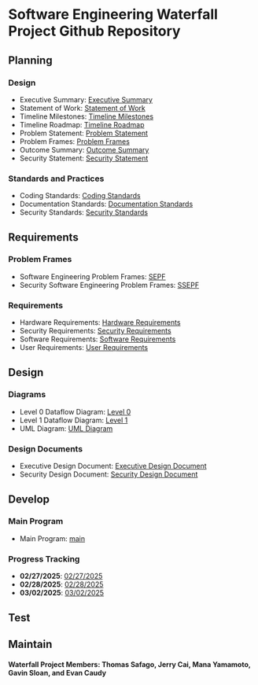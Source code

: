 # Software Engineering Waterfall Project Github Repository

## Planning
### Design
- Executive Summary: [Executive Summary](https://github.com/kiffit/Jobsearch_Web_Scraper/blob/main/Planning%20Phase/Executive%20Summary.md)
- Statement of Work: [Statement of Work](https://github.com/kiffit/Jobsearch_Web_Scraper/blob/main/Planning%20Phase/Statement%20of%20Work.md)
- Timeline Milestones: [Timeline Milestones](https://github.com/kiffit/Jobsearch_Web_Scraper/blob/main/Planning%20Phase/Timeline/Timeline%20Milestones.png)
- Timeline Roadmap: [Timeline Roadmap](https://github.com/kiffit/Jobsearch_Web_Scraper/blob/main/Planning%20Phase/Timeline/Timeline%20Roadmap.png)
- Problem Statement: [Problem Statement](https://github.com/kiffit/Jobsearch_Web_Scraper/blob/main/Planning%20Phase/Problem%20Statement.md)
- Problem Frames: [Problem Frames](https://github.com/kiffit/Jobsearch_Web_Scraper/blob/main/Planning%20Phase/Problem%20Frames.md)
- Outcome Summary: [Outcome Summary](https://github.com/kiffit/Jobsearch_Web_Scraper/blob/main/Planning%20Phase/Outcome%20Summary.md)
- Security Statement: [Security Statement](https://github.com/kiffit/Jobsearch_Web_Scraper/blob/main/Planning%20Phase/Security%20Statement.md)
### Standards and Practices
- Coding Standards: [Coding Standards](https://github.com/kiffit/Jobsearch_Web_Scraper/blob/main/Planning%20Phase/Standards%20and%20Practices/Coding%20Standards.md)
- Documentation Standards: [Documentation Standards](https://github.com/kiffit/Jobsearch_Web_Scraper/blob/main/Planning%20Phase/Standards%20and%20Practices/Documentation%20Standards.md)
- Security Standards: [Security Standards](https://github.com/kiffit/Jobsearch_Web_Scraper/blob/main/Planning%20Phase/Standards%20and%20Practices/Security%20Standards.md)

## Requirements
### Problem Frames
- Software Engineering Problem Frames: [SEPF](https://github.com/kiffit/Jobsearch_Web_Scraper/blob/main/Requirement%20Phase/Problem%20Frames/Software%20Engineering%20Problem%20Frame.png)
- Security Software Engineering Problem Frames: [SSEPF](https://github.com/kiffit/Jobsearch_Web_Scraper/blob/main/Requirement%20Phase/Problem%20Frames/Security%20Software%20Engineering%20Problem%20Frames.png)
### Requirements
- Hardware Requirements: [Hardware Requirements](https://github.com/kiffit/Jobsearch_Web_Scraper/blob/main/Requirement%20Phase/Requirements/Hardware%20Requirements.md)
- Security Requirements: [Security Requirements](https://github.com/kiffit/Jobsearch_Web_Scraper/blob/main/Requirement%20Phase/Requirements/Security%20Requirements.md)
- Software Requirements: [Software Requirements](https://github.com/kiffit/Jobsearch_Web_Scraper/blob/main/Requirement%20Phase/Requirements/Software%20Requirements.md)
- User Requirements: [User Requirements](https://github.com/kiffit/Jobsearch_Web_Scraper/blob/main/Requirement%20Phase/Requirements/User%20Requirements.md)

## Design
### Diagrams
- Level 0 Dataflow Diagram: [Level 0](https://github.com/kiffit/Jobsearch_Web_Scraper/blob/main/Design%20Phase/Diagrams/Level%200%20Dataflow%20Diagram.png)
- Level 1 Dataflow Diagram: [Level 1](https://github.com/kiffit/Jobsearch_Web_Scraper/blob/main/Design%20Phase/Diagrams/Level%201%20Dataflow%20Diagram.png)
- UML Diagram: [UML Diagram](https://github.com/kiffit/Jobsearch_Web_Scraper/blob/main/Design%20Phase/Diagrams/UML%20Diagram.png)
### Design Documents
- Executive Design Document: [Executive Design Document](https://github.com/kiffit/Jobsearch_Web_Scraper/blob/main/Design%20Phase/Executive%20Design%20Document.md)
- Security Design Document: [Security Design Document](https://github.com/kiffit/Jobsearch_Web_Scraper/blob/main/Design%20Phase/Security%20Design%20Document.md)

## Develop
### Main Program
- Main Program: [main](https://github.com/kiffit/Jobsearch_Web_Scraper/blob/main/Develop%20Phase/Code/main.py)

### Progress Tracking
- **02/27/2025**: [02/27/2025](https://github.com/kiffit/Jobsearch_Web_Scraper/blob/main/Develop%20Phase/Code/Progress%20Tracking/Job%20Scraper%2002.27.2025.pdf)
- **02/28/2025**: [02/28/2025](https://github.com/kiffit/Jobsearch_Web_Scraper/blob/main/Develop%20Phase/Code/Progress%20Tracking/Job%20Scraper%2002.28.2025.pdf)
- **03/02/2025**: [03/02/2025](https://github.com/kiffit/Jobsearch_Web_Scraper/blob/main/Develop%20Phase/Code/Progress%20Tracking/Job%20Scraper%2003.02.2025.pdf)

## Test

## Maintain




#### Waterfall Project Members: Thomas Safago, Jerry Cai, Mana Yamamoto, Gavin Sloan, and Evan Caudy
